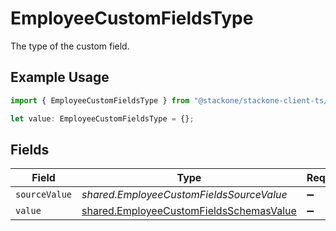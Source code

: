 # EmployeeCustomFieldsType

The type of the custom field.

## Example Usage

```typescript
import { EmployeeCustomFieldsType } from "@stackone/stackone-client-ts/sdk/models/shared";

let value: EmployeeCustomFieldsType = {};
```

## Fields

| Field                                                                                                     | Type                                                                                                      | Required                                                                                                  | Description                                                                                               |
| --------------------------------------------------------------------------------------------------------- | --------------------------------------------------------------------------------------------------------- | --------------------------------------------------------------------------------------------------------- | --------------------------------------------------------------------------------------------------------- |
| `sourceValue`                                                                                             | *shared.EmployeeCustomFieldsSourceValue*                                                                  | :heavy_minus_sign:                                                                                        | N/A                                                                                                       |
| `value`                                                                                                   | [shared.EmployeeCustomFieldsSchemasValue](../../../sdk/models/shared/employeecustomfieldsschemasvalue.md) | :heavy_minus_sign:                                                                                        | N/A                                                                                                       |